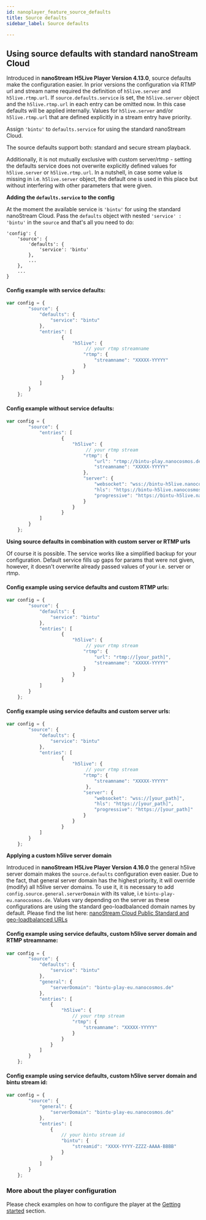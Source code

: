 ```yaml
---
id: nanoplayer_feature_source_defaults
title: Source defaults
sidebar_label: Source defaults

---
```


## Using source defaults with standard nanoStream Cloud

Introduced in **nanoStream H5Live Player Version 4.13.0**, source defaults make the configuration easier. In prior versions the configuration via RTMP url and stream name required the definition of `h5live.server` and `h5live.rtmp.url`. If `source.defaults.service` is set, the `h5live.server` object and the `h5live.rtmp.url` in each entry can be omitted now. In this case defaults will be applied internally. Values for `h5live.server` and/or `h5live.rtmp.url` that are defined explicitly in a stream entry have priority.   

Assign `'bintu'` to `defaults.service` for using the standard nanoStream Cloud.  

The source defaults support both: standard and secure stream playback. 

Additionally, it is not mutually exclusive with custom server/rtmp - setting the defaults service does not overwrite explicitly defined values for `h5live.server` or `h5live.rtmp.url`. In a nutshell, in case some value is missing in i.e. `h5live.server` object, the default one is used in this place but without interfering with other parameters that were given.

**Adding the `defaults.service` to the config**

At the moment the available service is `'bintu'` for using the standard nanoStream Cloud. Pass the `defaults` object with nested `'service' : 'bintu'` in the `source` and that's all you need to do:

```
'config': {
    'source': {
        'defaults': {
            'service': 'bintu'
        },
        ...
    },
    ...
}
```

#### Config example with service defaults: 
```javascript
var config = {
        "source": {
            "defaults": {
                "service": "bintu"
            },
            "entries": [
                    {
                        "h5live": {
                             // your rtmp streamname
                            "rtmp": {
                                "streamname": "XXXXX-YYYYY"
                            }
                        }
                    }
            ]
        }
    };
```

#### Config example without service defaults: 
```javascript
var config = {
        "source": {
            "entries": [
                    {
                        "h5live": {
                             // your rtmp stream
                            "rtmp": {
                                "url": "rtmp://bintu-play.nanocosmos.de/play",
                                "streamname": "XXXXX-YYYYY"
                            },
                            "server": {
                                "websocket": "wss://bintu-h5live.nanocosmos.de:443/h5live/stream.mp4",
                                "hls": "https://bintu-h5live.nanocosmos.de:443/h5live/http/playlist.m3u8",
                                "progressive": "https://bintu-h5live.nanocosmos.de:443/h5live/http/stream.mp4"
                            }
                        }
                    }
            ]
        }
    };
```

**Using source defaults in combination with custom server or RTMP urls**

Of course it is possible. The service works like a simplified backup for your configuration.
Default service fills up gaps for params that were not given, however, it doesn't overwrite already passed values of your i.e. server or rtmp.

#### Config example using service defaults and custom RTMP urls: 
```javascript
var config = {
        "source": {
            "defaults": {
                "service": "bintu"
            },
            "entries": [
                    {
                        "h5live": {
                             // your rtmp stream
                            "rtmp": {
                                "url": "rtmp://[your_path]",
                                "streamname": "XXXXX-YYYYY"
                            }
                        }
                    }
            ]
        }
    };
```

#### Config example using service defaults and custom server urls: 
```javascript
var config = {
        "source": {
            "defaults": {
                "service": "bintu"
            },
            "entries": [
                    {
                        "h5live": {
                             // your rtmp stream
                            "rtmp": {
                                "streamname": "XXXXX-YYYYY"
                             },
                            "server": {
                                "websocket": "wss://[your_path]",
                                "hls": "https://[your_path]",
                                "progressive": "https://[your_path]"
                            }
                        }
                    }
            ]
        }
    };
```


**Applying a custom h5live server domain**

Introduced in **nanoStream H5Live Player Version 4.16.0** the general h5live server domain makes the `source.defaults` configuration even easier. Due to the fact, that general server domain has the highest priority, it will override (modify) all h5live server domains. To use it, it is necessary to add `config.source.general.serverDomain` with its value, i.e `bintu-play-eu.nanocosmos.de`. Values vary depending on the server as these configurations are using the standard geo-loadbalanced domain names by default. Please find the list here: [nanoStream Cloud Public Standard and geo-loadbalanced URLs](https://docs.nanocosmos.de/docs/cloud/support#geo-region-override)


#### Config example using service defaults, custom h5live server domain and RTMP streamname: 
```javascript
var config = {
        "source": {
            "defaults": {
                "service": "bintu"
            },
            "general": {
                "serverDomain": "bintu-play-eu.nanocosmos.de"
            },
            "entries": [
                {
                    "h5live": {
                        // your rtmp stream
                        "rtmp": {
                            "streamname": "XXXXX-YYYYY"
                        }
                    }
                }
            ]
        }
    };
```

#### Config example using service defaults, custom h5live server domain and bintu stream id: 
```javascript
var config = {
        "source": {
            "general": {
                "serverDomain": "bintu-play-eu.nanocosmos.de"
            },
            "entries": [
                {
                    // your bintu stream id
                    "bintu": {
                        "streamid": "XXXX-YYYY-ZZZZ-AAAA-BBBB"
                    }
                }
            ]
        }
    };
```

### More about the player configuration

Please check examples on how to configure the player at the [Getting started](https://docs.nanocosmos.de/docs/nanoplayer/nanoplayer_getting_started/) section.